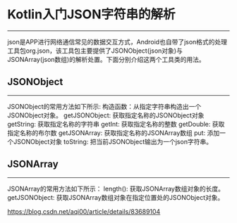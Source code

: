 # Kotlin入门JSON字符串的解析
***
json是APP进行网络通信常见的数据交互方式，Android也自带了json格式的处理工具包org.json，该工具包主要提供了JSONObject(json对象)与JSONArray(json数组)的解析处置。下面分别介绍这两个工具类的用法。

## JSONObject
***
JSONObject的常用方法如下所示:
构造函数：从指定字符串构造出一个JSONObject对象。
getJSONObject: 获取指定名称的JSONObject对象
getString: 获取指定名称的字符串
getInt: 获取指定名称的整数
getDouble: 获取指定名称的布尔数
getJSONArray: 获取指定名称的JSONArray数组
put: 添加一个JSONObject对象
toString: 把当前JSONObject输出为一个json字符串。

## JSONArray
***
JSONArray的常用方法如下所示：
length(): 获取JSONArray数组对象的长度。
getJSONObject: 获取JSONArray数组对象在指定位置处的JSONObject对象。

https://blog.csdn.net/aqi00/article/details/83689104